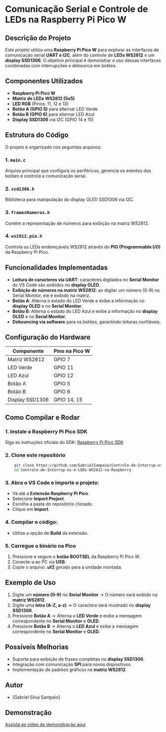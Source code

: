 # Comunicação Serial e Controle de LEDs na Raspberry Pi Pico W

## Descrição do Projeto
Este projeto utiliza uma **Raspberry Pi Pico W** para explorar as interfaces de comunicação serial **UART e I2C**, além do controle de **LEDs WS2812** e um **display SSD1306**. O objetivo principal é demonstrar o uso dessas interfaces combinadas com interrupções e debounce em botões.

## Componentes Utilizados
- **Raspberry Pi Pico W**
- **Matriz de LEDs WS2812 (5x5)**
- **LED RGB** (Pinos: 11, 12 e 13)
- **Botão A (GPIO 5)** para alternar LED Verde
- **Botão B (GPIO 6)** para alternar LED Azul
- **Display SSD1306** via I2C (GPIO 14 e 15)

## Estrutura do Código
O projeto é organizado nos seguintes arquivos:

### 1. **`main.c`**
Arquivo principal que configura os periféricos, gerencia os eventos dos botões e controla a comunicação serial.

### 2. **`ssd1306.h`**
Biblioteca para manipulação do display OLED SSD1306 via I2C.

### 3. **`framesNumeros.h`**
Contém a representação de números para exibição na matriz WS2812.

### 4. **`ws2812.pio.h`**
Controla os LEDs endereçáveis WS2812 através do **PIO (Programmable I/O)** da Raspberry Pi Pico.

## Funcionalidades Implementadas
- **Leitura de caracteres via UART**: caracteres digitados no **Serial Monitor** do VS Code são exibidos no **display OLED**.
- **Exibição de números na matriz WS2812**: ao digitar um número (0-9) no Serial Monitor, ele é exibido na matriz.
- **Botão A**: Alterna o estado do LED Verde e exibe a informação no **display OLED** e no **Serial Monitor**.
- **Botão B**: Alterna o estado do LED Azul e exibe a informação no **display OLED** e no **Serial Monitor**.
- **Debouncing via software** para os botões, garantindo leituras confiáveis.

## Configuração do Hardware
| Componente       | Pino na Pico W |
|-----------------|--------------|
| Matriz WS2812   | GPIO 7        |
| LED Verde       | GPIO 11       |
| LED Azul        | GPIO 12       |
| Botão A         | GPIO 5        |
| Botão B         | GPIO 6        |
| Display SSD1306 | GPIO 14, 15   |

## Como Compilar e Rodar

### 1. Instale o Raspberry Pi Pico SDK
Siga as instruções oficiais do SDK: [Raspberry Pi Pico SDK](https://github.com/raspberrypi/pico-sdk)

### 2. Clone este repositório
```sh
    git clone https://github.com/GabrielSampa1o/Controle-de-Interrup-es-e-LEDs-WS2812-na-Raspberry-Pi-Pico-W.git
    cd Controle-de-Interrup-es-e-LEDs-WS2812-na-Raspberry
```

### 3. Abra o VS Code e importe o projeto:
- Vá até a **Extensão Raspberry Pi Pico**.
- Selecione **Import Project**.
- Escolha a pasta do repositório clonado.
- Clique em **Import**.

### 4. Compilar o código:
- Utilize a opção de **Build** da extensão.

### 5. Carregue o binário na Pico
1. Pressione e segure o **botão BOOTSEL** da Raspberry Pi Pico W.
2. Conecte-a ao PC via **USB**.
3. Copie o arquivo **.uf2** gerado para a unidade montada.

## Exemplo de Uso
1. Digite um **número (0-9)** no **Serial Monitor** → O número será exibido na **matriz WS2812**.
2. Digite uma **letra (A-Z, a-z)** → O caractere será mostrado no **display SSD1306**.
3. Pressione **Botão A** → Alterna o **LED Verde** e exibe a mensagem correspondente no **Serial Monitor** e **OLED**.
4. Pressione **Botão B** → Alterna o **LED Azul** e exibe a mensagem correspondente no **Serial Monitor** e **OLED**.

## Possíveis Melhorias
- Suporte para exibição de frases completas no **display SSD1306**.
- Integração com comunicação **SPI** para novos dispositivos.
- Implementação de padrões gráficos na **matriz WS2812**.

## Autor
- [Gabriel Silva Sampaio]


## Demonstração
[Assista ao vídeo de demonstração aqui](https://www.dropbox.com/scl/fi/jmjt36kcc51w9gk4dphgt/VID_20250209_181038.mp4?rlkey=jgd36o7u5kb3s7904wqd5x0i4&st=x4lxkk4u&dl=0)


